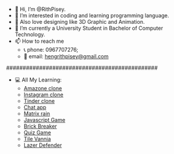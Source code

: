- 👋 Hi, I’m @RithPisey.
- 👀 I’m interested in coding and learning programming language.
- 🎨 Also love designing like 3D Graphic and Animation.
- 🌱 I’m currently a University Student in Bachelor of Computer Technology.
- 📫 How to reach me 
     + 📞 phone: 0967707276;
     + 📧 email: hengrithpisey@gmail.com







##############################################

- 💻 All My Learning:
     + [Amazone clone](https://clone-aab9d.web.app)
     + [Instagram clone](https://insta-clone-liart.vercel.app)
     + [Tinder clone](https://tinder-frontend-6dfcd.web.app)
     + [Chat app](https://react-fire-socket.web.app)
     + [Matrix rain](https://rithpisey.github.io/Javascript/Weird%20Rain/)
     + [Javascript Game](https://rithpisey.github.io/Javascript_Game_From_FreeCodeCamp/Final%20endless%20runner%20game%20with%20all%20the%20features/index.html)
     + [Brick Breaker](https://rithpisey.itch.io/breakbreaker?secret=FGT4EPPYudeX0qb8s70MU69bCqw)
     + [Quiz Game](https://rithpisey.itch.io/quizgame?secret=eLymlEjdh8vqo6JB6nBodLnBmw)
     + [Tile Vannia](http://rithpisey.itch.io/tilevania?secret=Q5H1mGI7SBO3lDsApWPR98eFblQ)
     + [Lazer Defender](https://rithpisey.itch.io/lazerdefender?secret=ApO9jDBTXhQd9Gk6gWBth5p4WM)
